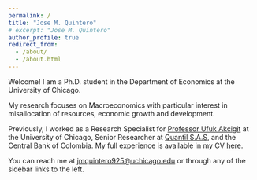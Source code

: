 ```yaml
---
permalink: /
title: "Jose M. Quintero"
# excerpt: "Jose M. Quintero"
author_profile: true
redirect_from: 
  - /about/
  - /about.html
---
```


Welcome! I am a Ph.D. student in the Department of Economics at the University of Chicago. 

My research focuses on Macroeconomics with particular interest in misallocation of resources, economic growth and development. 

Previously, I worked as a Research Specialist for [Professor Ufuk Akcigit](https://www.ufukakcigit.com/) at the University of Chicago, Senior Researcher at [Quantil S.A.S](https://quantil.co/en/), and the Central Bank of Colombia. My full experience is available in my CV [here](/files/pdf/JMQ_CV.pdf). 

You can reach me at [jmquintero925@uchicago.edu](mailto:jmquintero925@uchicago.edu) or through any of the sidebar links to the left.
